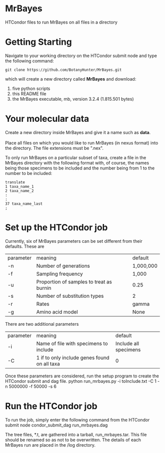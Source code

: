 # MrBayes
HTCondor files to run MrBayes on all files in a directory

# Getting Starting
Navigate to your working directory on the HTCondor submit node
and type the following command:

    git clone https://github.com/BotanyHunter/MrBayes.git

which will create a new directory called <b>MrBayes</b> and download:
<ol>
  <li>five python scripts</li>
  <li>this README file</li>
  <li>the MrBayes executable, mb, version 3.2.4 (1.815.501 bytes)</li>
</ol>

# Your molecular data

Create a new directory inside MrBayes and give it a name such as <b>data</b>.</br></br>
Place all files on which you would like to run MrBayes (in nexus format) into the directory.
The file extensions must be ".nex".

To only run MrBayes on a particular subset of taxa, create a file in the MrBayes directory with the following format
with, of course, the names being those specimens to be included and the number being from 1 to the number to be included:

    translate
    1 taxa_name_1
    2 taxa_name_2
    :
    :
    37 taxa_name_last
    ;


# Set up the HTCondor job

Currently, six of MrBayes parameters can be set different from their defaults.  These are
<table>
<tr><td>parameter</td><td>meaning</td><td>default</td></tr>
<tr><td>-n</td><td>Number of generations</td><td>1,000,000</td></tr>
<tr><td>-f</td><td>Sampling frequency</td><td>1,000</td></tr>
<tr><td>-u</td><td>Proportion of samples to treat as burnin</td><td>0.25</td></tr>
<tr><td>-s</td><td>Number of substitution types</td><td>2</td></tr>
<tr><td>-r</td><td>Rates</td><td>gamma</td></tr>
<tr><td>-g</td><td>Amino acid model</td><td>None</td></tr>
</table>

There are two additional parameters
<table>
<tr><td>parameter</td><td>meaning</td><td>default</td></tr>
<tr><td>-i</td><td>Name of file with specimens to include</td><td>Include all specimens</td></tr>
<tr><td>-C</td><td>1 if to only include genes found on all taxa</td><td>0</td></tr>
</table>

Once these parameters are considered, run the setup program to create the HTCondor submit and dag file.
    python run_mrbayes.py -i toInclude.txt -C 1 -n 5000000 -f 50000 -s 6

# Run the HTCondor job
To run the job, simply enter the following command from the HTCondor submit node
    condor_submit_dag run_mrbayes.dag
    
The tree files, \*.t, are gathered into a tarball, run_mrbayes.tar.  This file should be
renamed so as not to be overwritten.  The details of each MrBayes run are placed in the /log directory.
